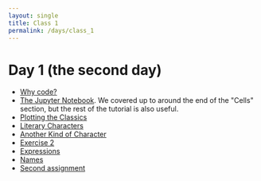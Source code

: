 ```yaml
---
layout: single
title: Class 1
permalink: /days/class_1
---
```


# Day 1 (the second day)

* [Why code?](chapters/02/to_code)
* [The Jupyter
  Notebook](https://www.dataquest.io/blog/jupyter-notebook-tutorial). We
  covered up to around the end of the "Cells" section, but the rest of the
  tutorial is also useful.
* [Plotting the Classics](chapters/01/Plotting_the_Classics)
* [Literary Characters](chapters/01/Literary_Characters)
* [Another Kind of Character](chapters/01/Another_Kind_Of_Character)
* [Exercise 2](exercise_2)
* [Expressions](chapters/02/Expressions)
* [Names](chapters/02/Names)
* [Second assignment](assignment_2)
